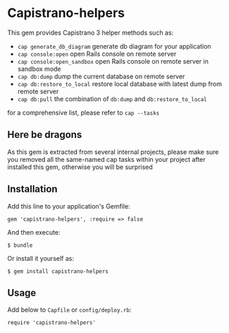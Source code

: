 # Capistrano-helpers

This gem provides Capistrano 3 helper methods such as:

- `cap generate_db_diagram` generate db diagram for your application
- `cap console:open` open Rails console on remote server
- `cap console:open_sandbox` open Rails console on remote server in sandbox mode
- `cap db:dump` dump the current database on remote server
- `cap db:restore_to_local` restore local database with latest dump from remote server
- `cap db:pull` the combination of `db:dump` and `db:restore_to_local`

for a comprehensive list, please refer to `cap --tasks`

## Here be dragons

As this gem is extracted from several internal projects, please make sure you removed all the same-named cap tasks 
within your project after installed this gem, otherwise you will be surprised

## Installation

Add this line to your application's Gemfile:

    gem 'capistrano-helpers', :require => false

And then execute:

    $ bundle

Or install it yourself as:

    $ gem install capistrano-helpers

## Usage

Add below to `Capfile` or `config/deploy.rb`:

    require 'capistrano-helpers'
